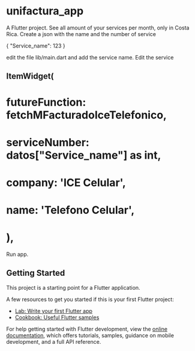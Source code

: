 # unifactura_app

A Flutter project.
See all amount of your services per month, only in Costa Rica.
Create a json with  the name and the number of service

{
    "Service_name": 123 
}

edit the  file lib/main.dart and add the service name. Edit the service

## ItemWidget<String>(
#            futureFunction: fetchMFacturadoIceTelefonico,
#            serviceNumber: datos["Service_name"] as int, 
#            company: 'ICE Celular',
#            name: 'Telefono Celular',
#          ),

Run app.

## Getting Started

This project is a starting point for a Flutter application.

A few resources to get you started if this is your first Flutter project:

- [Lab: Write your first Flutter app](https://docs.flutter.dev/get-started/codelab)
- [Cookbook: Useful Flutter samples](https://docs.flutter.dev/cookbook)

For help getting started with Flutter development, view the
[online documentation](https://docs.flutter.dev/), which offers tutorials,
samples, guidance on mobile development, and a full API reference.
